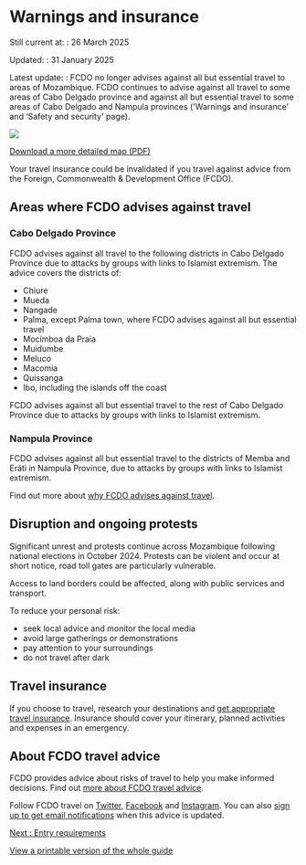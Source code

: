 # Warnings and insurance

Still current at:
:   26 March 2025

Updated:
:   31 January 2025

Latest update:
:   FCDO no longer advises against all but essential travel to areas of Mozambique. FCDO continues to advise against all travel to some areas of Cabo Delgado province and against all but essential travel to some areas of Cabo Delgado and Nampula provinces ('Warnings and insurance’ and ‘Safety and security' page).

![](https://assets.publishing.service.gov.uk/media/679ce5963f28b7444270a343/FCDO_TA_028_-_Mozambique_Travel_Advice_Ed8_WEB.jpg)


[Download a more detailed map (PDF)](https://assets.publishing.service.gov.uk/media/679ce5963f28b7444270a344/FCDO_TA_028_-_Mozambique_Travel_Advice_Ed8__003_.pdf)

Your travel insurance could be invalidated if you travel against advice from the Foreign, Commonwealth & Development Office (FCDO).

## Areas where FCDO advises against travel

### Cabo Delgado Province

FCDO advises against all travel to the following districts in Cabo Delgado Province due to attacks by groups with links to Islamist extremism. The advice covers the districts of:

* Chiure
* Mueda
* Nangade
* Palma, except Palma town, where FCDO advises against all but essential travel
* Mocímboa da Praia
* Muidumbe
* Meluco
* Macomia
* Quissanga
* Ibo, including the islands off the coast

FCDO advises against all but essential travel to the rest of Cabo Delgado Province due to attacks by groups with links to Islamist extremism.

### Nampula Province

FCDO advises against all but essential travel to the districts of Memba and Eráti in Nampula Province, due to attacks by groups with links to Islamist extremism.

Find out more about [why FCDO advises against travel](/foreign-travel-advice/mozambique/regional-risks).

## Disruption and ongoing protests

Significant unrest and protests continue across Mozambique following national elections in October 2024. Protests can be violent and occur at short notice, road toll gates are particularly vulnerable.

Access to land borders could be affected, along with public services and transport.

To reduce your personal risk:

* seek local advice and monitor the local media
* avoid large gatherings or demonstrations
* pay attention to your surroundings
* do not travel after dark

## Travel insurance

If you choose to travel, research your destinations and [get appropriate travel insurance](https://www.gov.uk/guidance/foreign-travel-insurance). Insurance should cover your itinerary, planned activities and expenses in an emergency.

## About FCDO travel advice

FCDO provides advice about risks of travel to help you make informed decisions. Find out [more about FCDO travel advice](https://www.gov.uk/guidance/about-foreign-commonwealth-development-office-travel-advice).

Follow FCDO travel on [Twitter](https://twitter.com/fcdotravelgovuk), [Facebook](https://www.facebook.com/fcdotravel) and [Instagram](https://www.instagram.com/travelaware/). You can also [sign up to get email notifications](https://www.gov.uk/foreign-travel-advice/mozambique/email-signup) when this advice is updated.

[Next
:
Entry requirements](/foreign-travel-advice/mozambique/entry-requirements)

[View a printable version of the whole guide](/foreign-travel-advice/mozambique/print)